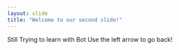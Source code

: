 ```yaml
---
layout: slide
title: "Welcome to our second slide!"
---
```

Still Trying to learn with Bot
Use the left arrow to go back!
